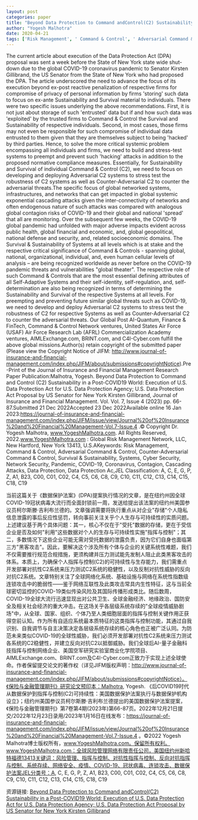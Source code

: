 ```yaml
---
layout: post
categories: paper
title: "Beyond Data Protection to Command andControl(C2) Sustainability in a Post-COVID19 World: Execution of U.S. Data Protection Act for U.S. Data Protection Agency; U.S. Data Protection Act Proposal by US Senator for New York Kirsten Gillibrand"
author: "Yogesh Malhotra"
date: 2020-04-21
tags: ['Risk Management', ' Command & Control', ' Adversarial Command & Control', ' Counter-Adversarial Command & Control', ' Survival & Sustainability', ' Systems', ' Cyber Security', ' Network Security', ' Pandemic', ' COVID-19', ' Coronavirus', ' Contagion', ' Cascading Attacks', ' Data Protection', ' Data Protection Act']
---
```


The current article about execution of the Data Protection Act (DPA) proposal was sent a week before the State of New York state wide shut-down due to the global COVID-19 coronavirus pandemic to Senator Kirsten Gillibrand, the US Senator from the State of New York who had proposed the DPA. The article underscored the need to advance the focus of its execution beyond ex-post reactive penalization of respective firms for compromise of privacy of personal information by firms 'storing' such data to focus on ex-ante Sustainability and Survival material to individuals. There were two specific issues underlying the above recommendations. First, it is not just about storage of such 'entrusted' data but if and how such data was 'exploited' by the trusted firms to Command & Control the Survival and Sustainability of respective individuals. Second, in most cases, those firms may not even be responsible for such compromise of individual data entrusted to them given that they are themselves subject to being 'hacked' by third parties. Hence, to solve the more critical systemic problem encompassing all individuals and firms, we need to build and stress-test systems to preempt and prevent such 'hacking' attacks in addition to the proposed normative compliance measures. Essentially, for Sustainability and Survival of individual Command & Control (C2), we need to focus on developing and deploying Adversarial C2 systems to stress test the robustness of C2 systems as well as Counter-Adversarial C2 to counter the adversarial threats.The specific focus of global networked systems, infrastructures, and networks that can get impacted in global systemic exponential cascading attacks given the inter-connectivity of networks and often endogenous nature of such attacks was compared with analogous global contagion risks of COVID-19 and their global and national 'spread' that all are monitoring. Over the subsequent few weeks, the COVID-19 global pandemic had unfolded with major adverse impacts evident across public health, global financial and economic, and, global geopolitical, national defense and security, and, related socioeconomic domains. The Survival & Sustainability of Systems at all levels which is at stake and the respective critical significance of Command & Controls - spanning global, national, organizational, individual, and, even human cellular levels of analysis – are being recognized worldwide as never before on the COVID-19 pandemic threats and vulnerabilities "global theater". The respective role of such Command & Controls that are the most essential defining attributes of all Self-Adaptive Systems and their self-identity, self-regulation, and, self-determination are also being recognized in terms of determining the Sustainability and Survival of the respective Systems at all levels. For preempting and preventing future similar global threats such as COVID-19, we need to develop and deploy Adversarial C2 systems to stress test the robustness of C2 for respective Systems as well as Counter-Adversarial C2 to counter the adversarial threats. Our Global Post AI-Quantum, Finance & FinTech, Command & Control Network ventures, United States Air Force (USAF) Air Force Research Lab (AFRL) Commercialization Academy ventures, AIMLExchange.com, BRINT.com, and C4I-Cyber.com fulfill the above global missions.Author(s) retain copyright of the submitted paper (Please view the Copyright Notice of JIFM: http://www.journal-of-insurance-and-financial-management.com/index.php/JIFM/about/submissions#copyrightNotice).Pre-Print of the Journal of Insurance and Financial Management Research Paper Publication:Malhotra, Yogesh. Beyond Data Protection to Command and Control (C2) Sustainability in a Post-COVID19 World: Execution of U.S. Data Protection Act for U.S. Data Protection Agency; U.S. Data Protection Act Proposal by US Senator for New York Kirsten Gillibrand, Journal of Insurance and Financial Management. Vol. Vol. 7, Issue 4 (2023) pp. 66-87.Submitted 21 Dec 2022Accepted 23 Dec 2022Available online 16 Jan 2023:https://journal-of-insurance-and-financial-management.com/index.php/JIFM/issue/view/Journal%20of%20Insurance%20and%20Financial%20Management-Vol.7-Issue.4 .© Copyright Dr. Yogesh Malhotra, www.YogeshMalhotra.com. All Rights Reserved, 2022.www.YogeshMalhotra.com : Global Risk Management Network, LLC, New Hartford, New York 13413, U.S.AKeywords: Risk Management, Command & Control, Adversarial Command & Control, Counter-Adversarial Command & Control, Survival & Sustainability, Systems, Cyber Security, Network Security, Pandemic, COVID-19, Coronavirus, Contagion, Cascading Attacks, Data Protection, Data Protection Ac,JEL Classification: A, C, E, G, P, Z, A1, B23, C00, C01, C02, C4, C5, C6, C8, C9, C10, C11, C12, C13, C14, C15, C18, C19

当前这篇关于《数据保护法案》(DPA)提案执行情况的文章，是在纽约州因全球COVID-19冠状病毒大流行而全面封锁前一周，发送给提出该法案的纽约州美国参议员柯尔斯滕·吉利布兰德的。文章强调需要将执行重点从对企业"存储"个人隐私信息泄露的事后反应性惩罚，转向事前关注关乎个人生存与可持续性的实质问题。上述建议基于两个具体问题：其一，核心不仅在于"受托"数据的存储，更在于受信企业是否及如何"利用"这些数据对个人的生存与可持续性实施"指挥与控制"；其二，多数情况下这些企业可能无需对受托数据的泄露负责，因为它们自身也面临第三方"黑客攻击"。因此，要解决这个涉及所有个体与企业的关键系统性难题，我们不仅需要推行规范合规措施，更须构建并压力测试能先发制人阻止此类黑客攻击的体系。本质上，为确保个人指挥与控制(C2)的可持续性与生存能力，我们需重点开发部署对抗性C2系统来压力测试C2系统的稳健性，以及反制对抗性威胁的反向对抗C2系统。文章特别关注了全球网络化系统、基础设施与网络在系统性指数级连锁攻击中的脆弱性——鉴于网络互联性及此类攻击常具内生性特征，这与当前全球密切监控的COVID-19类似传染风险及其国际传播形成类比。随后数周，COVID-19全球大流行迅速显现出对公共卫生、全球金融经济、地缘政治、国防安全及相关社会经济的重大冲击。在这场关乎各层级系统存续的"全球疫情威胁剧场"中，从全球、国家、组织、个体乃至人类细胞层面的指挥与控制关键作用正获得空前认知。作为所有自适应系统最本质特征的这类指挥与控制功能，其通过自我识别、自我调节与自主决策决定各层级系统存续的核心角色也正被广泛认同。为防范未来类似COVID-19的全球性威胁，我们必须开发部署对抗性C2系统来压力测试各系统的C2稳健性，并建立反向对抗C2以抵御威胁。我们全球后AI-量子金融科技指挥与控制网络企业、美国空军研究实验室商业化学院项目、AIMLExchange.com、BRINT.com及C4I-Cyber.com正致力于实现上述全球使命。作者保留提交论文的著作权（详见JIFM版权声明：http://www.journal-of-insurance-and-financial-management.com/index.php/JIFM/about/submissions#copyrightNotice）。《保险与金融管理期刊》研究论文预印本：Malhotra, Yogesh. 《后COVID19时代从数据保护到指挥与控制(C2)可持续性：美国数据保护法案执行与数据保护机构设立》；纽约州美国参议员柯尔斯滕·吉利布兰德提出的美国数据保护法案提案，《保险与金融管理期刊》第7卷第4期(2023年)第66-87页。2022年12月21日提交/2022年12月23日录用/2023年1月16日在线发布：https://journal-of-insurance-and-financial-management.com/index.php/JIFM/issue/view/Journal%20of%20Insurance%20and%20Financial%20Management-Vol.7-Issue.4 。©2022 Yogesh Malhotra博士版权所有，www.YogeshMalhotra.com。保留所有权利。www.YogeshMalhotra.com：全球风险管理网络有限责任公司，美国纽约州新哈特福德13413关键词：风险管理、指挥与控制、对抗性指挥与控制、反向对抗指挥与控制、系统存续、网络安全、疫情、COVID-19、冠状病毒、连锁攻击、数据保护法案JEL分类号：A, C, E, G, P, Z, A1, B23, C00, C01, C02, C4, C5, C6, C8, C9, C10, C11, C12, C13, C14, C15, C18, C19

资源链接: [Beyond Data Protection to Command andControl(C2) Sustainability in a Post-COVID19 World: Execution of U.S. Data Protection Act for U.S. Data Protection Agency; U.S. Data Protection Act Proposal by US Senator for New York Kirsten Gillibrand](https://papers.ssrn.com/sol3/papers.cfm?abstract_id=3581454)
